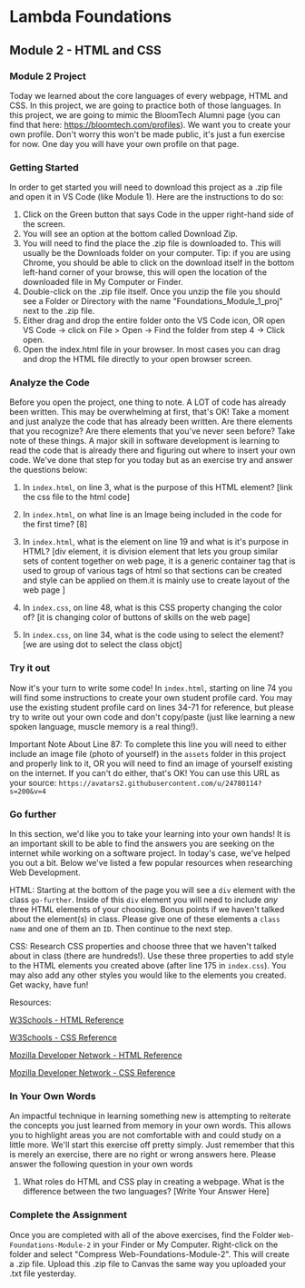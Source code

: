 # Lambda Foundations

## Module 2 - HTML and CSS

### Module 2 Project

Today we learned about the core languages of every webpage, HTML and CSS. In this project, we are going to practice both of those languages.
In this project, we are going to mimic the BloomTech Alumni page (you can find that here: https://bloomtech.com/profiles). We want you to create your own profile. Don't worry this won't be made public, it's just a fun exercise for now. One day you will have your own profile on that page.

### Getting Started

In order to get started you will need to download this project as a .zip file and open it in VS Code (like Module 1). Here are the instructions to do so:

1. Click on the Green button that says Code in the upper right-hand side of the screen.
2. You will see an option at the bottom called Download Zip.
3. You will need to find the place the .zip file is downloaded to. This will usually be the Downloads folder on your computer. Tip: if you are using Chrome, you should be able to click on the download itself in the bottom left-hand corner of your browse, this will open the location of the downloaded file in My Computer or Finder.
4. Double-click on the .zip file itself. Once you unzip the file you should see a Folder or Directory with the name "Foundations_Module_1_proj" next to the .zip file.
5. Either drag and drop the entire folder onto the VS Code icon, OR open VS Code -> click on File > Open -> Find the folder from step 4 -> Click open.
6. Open the index.html file in your browser. In most cases you can drag and drop the HTML file directly to your open browser screen.

### Analyze the Code

Before you open the project, one thing to note. A LOT of code has already been written. This may be overwhelming at first, that's OK! Take a moment and just analyze the code that has already been written. Are there elements that you recognize? Are there elements that you've never seen before? Take note of these things. A major skill in software development is learning to read the code that is already there and figuring out where to insert your own code. We've done that step for you today but as an exercise try and answer the questions below:

1. In `index.html`, on line 3, what is the purpose of this HTML element?
   [link the css file to the html code]

2. In `index.html`, on what line is an Image being included in the code for the first time?
   [8]

3. In `index.html`, what is the element on line 19 and what is it's purpose in HTML?
   [div element, it is division element that lets you group similar sets of content together on web page, it is a generic container tag that is used to group of various tags of html so that sections can be created and style can be applied on them.it is mainly use to create layout of the web page ]

4. In `index.css`, on line 48, what is this CSS property changing the color of?
   [it is changing color of buttons of skills on the web page]

5. In `index.css`, on line 34, what is the code using to select the element?
   [we are using dot to select the class objct]

### Try it out

Now it's your turn to write some code! In `index.html`, starting on line 74 you will find some instructions to create your own student profile card. You may use the existing student profile card on lines 34-71 for reference, but please try to write out your own code and don't copy/paste (just like learning a new spoken language, muscle memory is a real thing!).

Important Note About Line 87: To complete this line you will need to either include an image file (photo of yourself) in the `assets` folder in this project and properly link to it, OR you will need to find an image of yourself existing on the internet. If you can't do either, that's OK! You can use this URL as your source: `https://avatars2.githubusercontent.com/u/24780114?s=200&v=4`

### Go further

In this section, we'd like you to take your learning into your own hands! It is an important skill to be able to find the answers you are seeking on the internet while working on a software project. In today's case, we've helped you out a bit. Below we've listed a few popular resources when researching Web Development.

HTML: Starting at the bottom of the page you will see a `div` element with the class `go-further`. Inside of this `div` element you will need to include _any_ three HTML elements of your choosing. Bonus points if we haven't talked about the element(s) in class. Please give one of these elements a `class name` and one of them an `ID`. Then continue to the next step.

CSS: Research CSS properties and choose three that we haven't talked about in class (there are hundreds!). Use these three properties to add style to the HTML elements you created above (after line 175 in `index.css`). You may also add any other styles you would like to the elements you created. Get wacky, have fun!

Resources:

[W3Schools - HTML Reference](https://www.w3schools.com/html/html_elements.asp)

[W3Schools - CSS Reference](https://www.w3schools.com/cssref/)

[Mozilla Developer Network - HTML Reference](https://developer.mozilla.org/en-US/docs/Web/HTML/Element)

[Mozilla Developer Network - CSS Reference](https://developer.mozilla.org/en-US/docs/Web/CSS/Reference)

### In Your Own Words

An impactful technique in learning something new is attempting to reiterate the concepts you just learned from memory in your own words. This allows you to highlight areas you are not comfortable with and could study on a little more. We'll start this exercise off pretty simply. Just remember that this is merely an exercise, there are no right or wrong answers here. Please answer the following question in your own words

1. What roles do HTML and CSS play in creating a webpage. What is the difference between the two languages?
   [Write Your Answer Here]

### Complete the Assignment

Once you are completed with all of the above exercises, find the Folder `Web-Foundations-Module-2` in your Finder or My Computer. Right-click on the folder and select "Compress Web-Foundations-Module-2". This will create a .zip file. Upload this .zip file to Canvas the same way you uploaded your .txt file yesterday.
